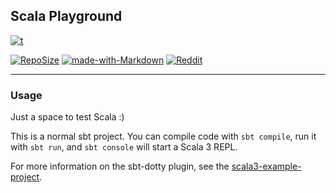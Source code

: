 ## Scala Playground
[![t](https://codecov.io/gh/Smokey95/Scala_Playground/branch/TicTacToe/graph/badge.svg?token=NHH95JLC9H)](https://codecov.io/gh/Smokey95/Scala_Playground)

[![RepoSize](https://img.shields.io/github/repo-size/Smokey95/Scala_Playground?color=green)](https://cdn130.picsart.com/272563229032201.jpg?r1024x1024)
[![made-with-Markdown](https://img.shields.io/badge/Made%20with-Markdown-1f425f.svg)](http://commonmark.org)
[![Reddit](https://img.shields.io/reddit/subreddit-subscribers/ich_iel?color=green&style=social)](https://www.reddit.com/r/ich_iel/comments/aje7qh/ich_iel/)

---

### Usage
Just a space to test Scala :) <br>

This is a normal sbt project. You can compile code with `sbt compile`, run it with `sbt run`, and `sbt console` will start a Scala 3 REPL.

For more information on the sbt-dotty plugin, see the
[scala3-example-project](https://github.com/scala/scala3-example-project/blob/main/README.md).
                                                                                                                         